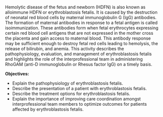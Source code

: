 Hemolytic disease of the fetus and newborn (HDFN) is also known as alloimmune HDFN or erythroblastosis fetalis. It is caused by the destruction of neonatal red blood cells by maternal immunoglobulin G (IgG) antibodies. The formation of maternal antibodies in response to a fetal antigen is called isoimmunization. These antibodies form when fetal erythrocytes expressing certain red blood cell antigens that are not expressed in the mother cross the placenta and gain access to maternal blood. This antibody response may be sufficient enough to destroy fetal red cells leading to hemolysis, the release of bilirubin, and anemia. This activity describes the pathophysiology, evaluation, and management of erythroblastosis fetalis and highlights the role of the interprofessional team in administering RhoGAM (anti-D immunoglobulin or Rhesus factor IgG) on a timely basis.

**Objectives:**
- Explain the pathophysiology of erythroblastosis fetalis.
- Describe the presentation of a patient with erythroblastosis fetalis.
- Describe the treatment options for erythroblastosis fetalis.
- Explain the importance of improving care coordination amongst interprofessional team members to optimize outcomes for patients affected by erythroblastosis fetalis.